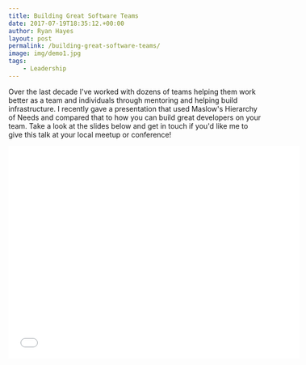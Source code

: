 ```yaml
---
title: Building Great Software Teams
date: 2017-07-19T18:35:12.+00:00
author: Ryan Hayes
layout: post
permalink: /building-great-software-teams/
image: img/demo1.jpg
tags: 
    - Leadership
---
```

Over the last decade I've worked with dozens of teams helping them work better as a team and individuals through mentoring and helping build infrastructure. I recently gave a presentation that used Maslow's Hierarchy of Needs and compared that to how you can build great developers on your team. Take a look at the slides below and get in touch if you'd like me to give this talk at your local meetup or conference!

<iframe src="//slides.com/ryanhayes/deck-12/embed" width="576" height="420" scrolling="no" frameborder="0" webkitallowfullscreen mozallowfullscreen allowfullscreen></iframe>

